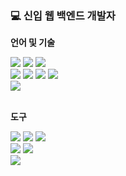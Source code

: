 ### 💻 신입 웹 백엔드 개발자

**언어 및 기술**
<div>
<img src="https://img.shields.io/badge/Java-007396?style=flat-square&logo=java&logoColor=white"/>
<img src="https://img.shields.io/badge/Spring-6DB33F?style=flat-square&logo=spring&logoColor=white"/>
<img src="https://img.shields.io/badge/SpringBoot-6DB33F?style=flat-square&logo=springboot&logoColor=white"/>
<br>
<img src="https://img.shields.io/badge/HTML-E34F26?style=flat-square&logo=HTML5&logoColor=white"/>
<img src="https://img.shields.io/badge/CSS-1572B6?style=flat-square&logo=CSS3&logoColor=white"/>
<img src="https://img.shields.io/badge/JavaScript-F7DF1E?style=flat-square&logo=javascript&logoColor=white"/>
<img src="https://img.shields.io/badge/JQuery-0769AD?style=flat-square&logo=JQuery&logoColor=white"/>
<br>
<img src="https://img.shields.io/badge/SQL-C74634?style=flat-square&logo=SQL&logoColor=white"/>
</div>
<br>

**도구**
<div>
<img src="https://img.shields.io/badge/STS-6DB33F?style=flat-square&logo=sts&logoColor=white"/>
<img src="https://img.shields.io/badge/Eclipse-2C2255?style=flat-square&logo=eclipse&logoColor=white"/>
<img src="https://img.shields.io/badge/IntelliJ IDEA-000000?style=flat-square&logo=IntelliJ IDEA&logoColor=white"/>
<br>
<img src="https://img.shields.io/badge/VisualStudioCode-007ACC?style=flat-square&logo=visualstudiocode&logoColor=white"/>
<img src="https://img.shields.io/badge/SQL Developer-C74634?style=flat-square&logo=SQL Developer&logoColor=white"/>
<br>
<img src="https://img.shields.io/badge/GitHub-181717?style=flat-square&logo=github&logoColor=white"/>
</div>
